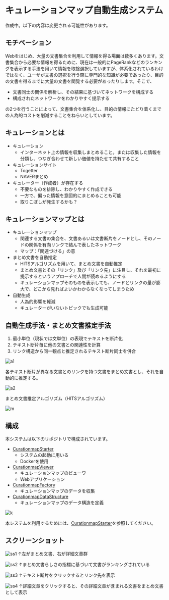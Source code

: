 # キュレーションマップ自動生成システム

作成中。以下の内容は変更される可能性があります。

## モチベーション

Webをはじめ、大量の文書集合を利用して情報を得る場面は数多くあります。文書集合から必要な情報を得るために、現在は一般的にPageRankなどのランキングを表示する手法を用いて情報を取捨選択していますが、体系化されているわけではなく、ユーザが文書の選択を行う際に専門的な知識が必要であったり、目的の文書を得るまでに大量の文書を閲覧する必要があったりします。そこで、

- 文書同士の関係を解析し、その結果に基づいてネットワークを構成する
- 構成されたネットワークをわかりやすく提示する

の2つを行うことによって、文書集合を体系化し、目的の情報にたどり着くまでの人為的コストを削減することをねらいとしています。

## キュレーションとは

- キュレーション
  - インターネット上の情報を収集しまとめること。または収集した情報を分類し、つなぎ合わせて新しい価値を持たせて共有すること
- キュレーションサイト
  - Togetter
  - NAVERまとめ
- キュレーター（作成者）が存在する
  - 不要なものを排除し、わかりやすく作成できる
  - 一方で、偏った情報を意図的にまとめることも可能
  - 取りこぼしが発生するかも？

## キュレーションマップとは

- キュレーションマップ
  - 関連する文書の集合を、文書あるいは文書断片をノードとし、そのノードの関係を有向リンクで結んで表したネットワーク
  - マップ：「関連づける」の意
- まとめ文書を自動推定
  - HITSアルゴリズムを用いて、まとめ文書を自動推定
  - まとめ文書とその「リンク」及び「リンク先」に注目し、それを最初に提示するというアプローチで人間が読めるようにする
  - キュレーションマップそのものを表示しても、ノードとリンクの量が膨大で、どこから見ればよいかわからなくなってしまうため
- 自動生成
  - 人為的影響を軽減
  - キュレーターがいないトピックでも生成可能

## 自動生成手法・まとめ文書推定手法

1. 最小単位（現状では文単位）の表現でテキストを断片化
2. テキスト断片毎に他の文書との関連性を計算
3. リンク構造から同一観点と推定されるテキスト断片同士を併合

![a1](./images/a1.PNG)

各テキスト断片が異なる文書とのリンクを持つ文書をまとめ文書とし、それを自動的に推定する。

![a2](./images/a2.PNG)

まとめ文書推定アルゴリズム（HITSアルゴリズム）

![m](./images/m.PNG)

## 構成

本システムは以下のリポジトリで構成されています。

- [CurationmapStarter](https://github.com/JotaroAbe/CurationmapStarter)
  - システムの起動に用いる
  - Dockerを使用
- [CurationmapViewer](https://github.com/JotaroAbe/CurationmapViewer)
  - キュレーションマップのビューワ
  - Webアプリケーション
- [CurationmapFactory](https://github.com/JotaroAbe/CurationmapFactory)
  - キュレーションマップのデータを収集
- [CurationmapDataStructure](https://github.com/JotaroAbe/CurationmapDataStructure)
  - キュレーションマップのデータ構造を定義

![k](./images/k.PNG)

本システムを利用するためには、[CurationmapStarter](https://github.com/JotaroAbe/CurationmapStarter)を参照してください。

## スクリーンショット

![ss1](./images/1.PNG)
↑左がまとめ文書、右が詳細文章群

![ss2](./images/2.PNG)
↑まとめ文書らしさの指標に基づいて文書がランキングされている

![ss3](./images/3.PNG)
↑テキスト断片をクリックするとリンク先を表示

![ss4](./images/4.PNG)
↑詳細文章をクリックすると、その詳細文章が含まれる文書をまとめ文書として表示
